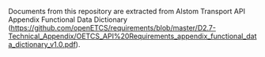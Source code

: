 Documents from this repository are extracted from Alstom Transport API
Appendix Functional Data Dictionary
(https://github.com/openETCS/requirements/blob/master/D2.7-Technical_Appendix/OETCS_API%20Requirements_appendix_functional_data_dictionary_v1.0.pdf).
